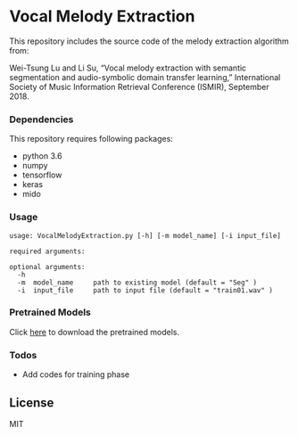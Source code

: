 # Vocal Melody Extraction


This repository includes the source code of the melody extraction algorithm from:

Wei-Tsung Lu and Li Su, “Vocal melody extraction with semantic segmentation and audio-symbolic domain transfer learning,” International Society of Music Information Retrieval Conference (ISMIR), September 2018.

### Dependencies

This repository requires following packages:

- python 3.6
- numpy
- tensorflow
- keras
- mido

### Usage

```
usage: VocalMelodyExtraction.py [-h] [-m model_name] [-i input_file]
                                            
required arguments:

optional arguments:
  -h
  -m  model_name     path to existing model (default = "Seg" )
  -i  input_file     path to input file (default = "train01.wav" )
```

### Pretrained Models

Click [here] to download the pretrained models.

### Todos

 - Add codes for training phase

License
----

MIT

[//]: # (These are reference links used in the body of this note and get stripped out when the markdown processor does its job. There is no need to format nicely because it shouldn't be seen. Thanks SO - http://stackoverflow.com/questions/4823468/store-comments-in-markdown-syntax)

   [here]:https://drive.google.com/open?id=13kApyZ5lJEGE5CDwaeEuxVuw9sZy_xae

